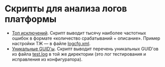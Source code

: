 # Скрипты для анализа логов платформы

- [Топ исключений](https://github.com/vkostyanetsky/ScriptsForLogAnalysis/tree/master/ExceptionsTop). Скрипт выводит тысячу наиболее частотных ошибок в формате «количество срабатываний + описание». Пример настройки ТЖ — в файле [logcfg.xml](/ExceptionsTop/logcfg.xml).
- [Уникальные GUID'ы](https://github.com/vkostyanetsky/ScriptsForLogAnalysis/tree/master/UniqueGUIDs). Скрипт выводит перечень уникальных GUID'ов из файла [test.log](/UniqueGUIDs/test.log) в той же директории (это лог тестирования и исправления из конфигуратора).
